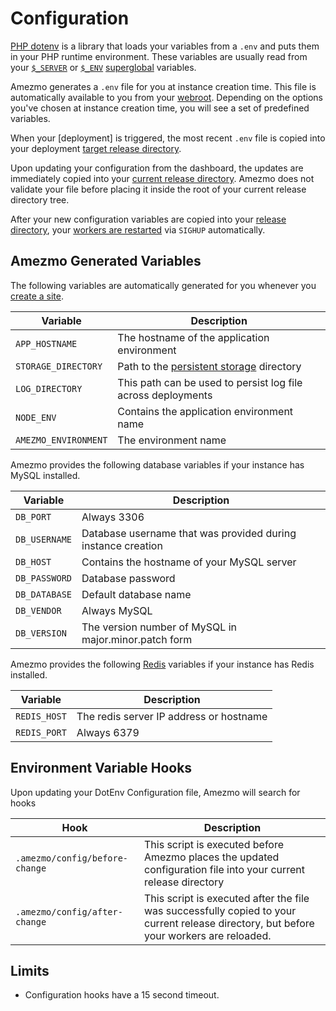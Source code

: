 # Configuration

[PHP dotenv](https://github.com/vlucas/phpdotenv)
is a library that loads your variables from a `.env` and puts them in your
PHP runtime environment. These variables are usually read from your
[`$_SERVER`](https://www.php.net/manual/en/reserved.variables.server.php)
or [`$_ENV`](https://www.php.net/manual/en/reserved.variables.environment.php)
[superglobal](https://www.php.net/manual/en/language.variables.superglobals.php)
variables.

Amezmo generates a
`.env` file for you at instance creation time.
This file is automatically available to you from your [webroot](/docs/deployments/directories). Depending on the options you've chosen at instance creation time,
you will see a set of predefined variables.

When your [deployment] is triggered, the most recent `.env` file is copied
into your deployment [target release directory](/docs/deployments/directories).

Upon updating your configuration from the dashboard,
the updates are immediately copied into your
[current release directory](/docs/deployments/directories).
Amezmo does not validate your file before placing it inside
the root of your current release directory tree.

After your new configuration variables are copied into your
[release directory](/docs/deployments/releases),
your [workers are restarted](/docs/workers/reloading) via `SIGHUP`
automatically.

## Amezmo Generated Variables
The following variables are automatically generated for you whenever you
[create a site](/docs/instances).

| Variable      | Description
----------------|-------------
`APP_HOSTNAME`      | The hostname of the application environment
`STORAGE_DIRECTORY` | Path to the [persistent storage](/docs/configuration/storage) directory
`LOG_DIRECTORY`     | This path can be used to persist log file across deployments
`NODE_ENV`          | Contains the application environment name
`AMEZMO_ENVIRONMENT` | The environment name

Amezmo provides the following database variables if your instance has MySQL installed.

| Variable      | Description
----------------|-------------
`DB_PORT`           | Always 3306
`DB_USERNAME`       | Database username that was provided during instance creation
`DB_HOST`           | Contains the hostname of your MySQL server
`DB_PASSWORD`       | Database password
`DB_DATABASE`       | Default database name
`DB_VENDOR`         | Always MySQL
`DB_VERSION`        | The version number of MySQL in major.minor.patch form

Amezmo provides the following [Redis](https://redis.io) variables
if your instance has Redis installed.

| Variable      | Description
----------------|-------------
`REDIS_HOST`        | The redis server IP address or hostname
`REDIS_PORT`        | Always 6379


## Environment Variable Hooks
Upon updating your DotEnv Configuration file,
Amezmo will search for hooks

| Hook | Description
-------|------------
`.amezmo/config/before-change` | This script is executed before Amezmo places the updated configuration file into your current release directory
`.amezmo/config/after-change`  | This script is executed after the file was successfully copied to your current release directory, but before your workers are reloaded.


## Limits

- Configuration hooks have a 15 second timeout.
